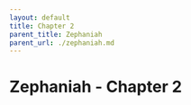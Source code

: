 ```yaml
---
layout: default
title: Chapter 2
parent_title: Zephaniah
parent_url: ./zephaniah.md
---
```


# Zephaniah - Chapter 2
